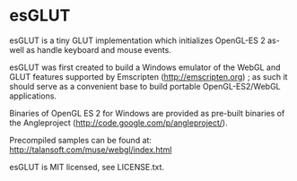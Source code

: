 esGLUT
======

esGLUT is a tiny GLUT implementation which initializes OpenGL-ES 2 as-well as
handle keyboard and mouse events.

esGLUT was first created to build a Windows emulator of the WebGL and GLUT
features supported by Emscripten (http://emscripten.org) ; as such it should
serve as a convenient base to build portable OpenGL-ES2/WebGL applications.

Binaries of OpenGL ES 2 for Windows are provided as pre-built binaries of the
Angleproject (http://code.google.com/p/angleproject/).

Precompiled samples can be found at: http://talansoft.com/muse/webgl/index.html

esGLUT is MIT licensed, see LICENSE.txt.
